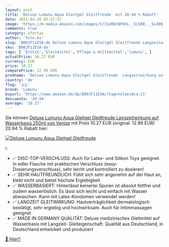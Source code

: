 ```yaml
---
layout: post
title: 'Deluxe Lumunu Aqua Gleitgel Gleitfreude  mit 20.94 % Rabatt'
date: 2021-04-26 05:27:57
image: 'https://m.media-amazon.com/images/I/31eRDcNFKhL._SL500_._SL400_.jpg'
comments: true
category: ofertas
author: 'tole.es'
slug: 'B00JF11E5A-de Deluxe Lumunu Aqua Gleitgel Gleitfreude Langzeitwirkung...'
sku: 'B00JF11E5A-de'
tags: [ 'Erotik','Gleitmittel','Pflege & Hilfsmittel','lumunu', ]
actualPrice: 10.27 EUR
currency: EUR
price: 10.27
comparePrice: 12.99 EUR
prodname: 'Deluxe Lumunu Aqua Gleitgel Gleitfreude  Langzeitwirkung auf Wasserbasis  250ml   von Venize'
country: 'de'
flag: '🇩🇪'
brand: 'Lumunu'
buyurl: 'https://www.amazon.de/dp/B00JF11E5A/?tag=tolees0ca-21'
descuento: '20.94'
average: '10.27'
---
```


Sie können [Deluxe Lumunu Aqua Gleitgel Gleitfreude  Langzeitwirkung auf Wasserbasis  250ml   von Venize](https://www.amazon.de/dp/B00JF11E5A/?tag=tolees0ca-21) mit Preis 10.27 EUR (original: 12.99 EUR) 20.94 % Rabatt hier:

[![Deluxe Lumunu Aqua Gleitgel Gleitfreude ](https://m.media-amazon.com/images/I/31eRDcNFKhL._SL500_._SL400_.jpg)](https://www.amazon.de/dp/B00JF11E5A/?tag=tolees0ca-21)

ℹ️:

- ✅ DISC-TOP-VERSCHLUSS: Auch für Latex- und Silikon Toys geeignet. In edler Flasche mit praktischen Verschluss (easy- Dosierungsverschluss), sehr leicht und kontrolliert zu dosieren!
- ✅ SEHR HAUTFREUNDLICH: Fühlt sich sehr angenehm auf der Haut an, klebt nicht und bietet höchste Ergiebigkeit
- ✅ WASSERBASIERT: Hinterlässt keinerlei Spuren ist absolut fettfrei und zudem wasserlöslich. Es lässt sich leicht und einfach mit Wasser abwaschen. Kann mit Latex-Kondomen verwendet werden!
- ✅ LANGZEIT GLEITWIRKUNG: Hautverträglichkeit dermatologisch bestätigt, sehr ergiebig und hochwirksam. Auch für Intimmassagen geeignet
- ✅ MADE IN GERMANY QUALITÄT: Deluxe medizinisches Gleitmittel auf Wasserbasis mit Langzeit- Gleiteigenschaft. Qualität aus Deutschland, in Deutschland entwickelt und produziert

[🛒 Hier!!](https://www.amazon.de/dp/B00JF11E5A/?tag=tolees0ca-21)
